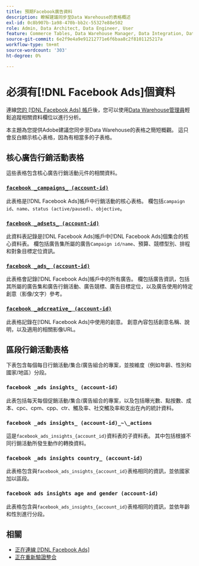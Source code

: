 ```yaml
---
title: 預期Facebook廣告資料
description: 瞭解建議同步至Data Warehouse的表格概述
exl-id: 0c8b907b-1a98-470b-bb2c-55327e88e502
role: Admin, Data Architect, Data Engineer, User
feature: Commerce Tables, Data Warehouse Manager, Data Integration, Data Import/Export
source-git-commit: 6e2f9e4a9e91212771e6f6baa8c2f8101125217a
workflow-type: tm+mt
source-wordcount: '303'
ht-degree: 0%

---
```


# 必須有[!DNL Facebook Ads]個資料

連線[您的 [!DNL Facebook Ads] 帳戶](../integrations/facebook-ads.md)後，您可以使用[Data Warehouse管理員](../../../data-analyst/data-warehouse-mgr/tour-dwm.md)輕鬆追蹤相關資料欄位以進行分析。

本主題為您提供Adobe建議您同步至Data Warehouse的表格之簡短概觀。 這只會反白顯示核心表格，因為有相當多的子表格。

## 核心廣告行銷活動表格

這些表格包含核心廣告行銷活動元件的相關資料。

### [`facebook _campaigns_ (account-id)`](https://developers.facebook.com/docs/marketing-api/reference/ad-campaign-group)

此表格是[!DNL Facebook Ads]帳戶中行銷活動的核心表格。 欄包括`campaign id`、`name`、`status (active/paused)`、`objective`。

### [`facebook _adsets_ (account-id)`](https://developers.facebook.com/docs/marketing-api/reference/ad-campaign)

此資料表記錄是[!DNL Facebook Ads]帳戶中[!DNL Facebook Ads]個集合的核心資料表。 欄包括廣告集所屬的廣告`Campaign id/name`、預算、競標型別、排程和對象目標定位資訊。

### [`facebook _ads_ (account-id)`](https://developers.facebook.com/docs/marketing-api/reference/adgroup)

此表格會記錄[!DNL Facebook Ads]帳戶中的所有廣告。 欄包括廣告資訊，包括其所屬的廣告集和廣告行銷活動、廣告競標、廣告目標定位，以及廣告使用的特定創意（影像/文字）參考。

### [`facebook _adcreative_ (account-id)`](https://developers.facebook.com/docs/marketing-api/reference/ad-creative)

此表格記錄在[!DNL Facebook Ads]中使用的創意。 創意內容包括創意名稱、說明，以及適用的相關影像URL。

## 區段行銷活動表格

下表包含每個每日行銷活動/集合/廣告組合的專案，並按維度（例如年齡、性別和國家/地區）分段。

### `facebook _ads insights_ (account-id)`

此表包括每天每個促銷活動/集合/廣告組合的專案，以及包括曝光數、點按數、成本、cpc、cpm、cpp、ctr、觸及率、社交觸及率和支出在內的統計資料。

### `facebook _ads insights_ (account-id)_~\_actions`

這是`facebook_ads_insights_{account_id}`資料表的子資料表。 其中包括根據不同行銷活動所發生動作的轉換資料。

### `facebook _ads insights country_ (account-id)`

此表格包含與`facebook_ads_insights_{account_id}`表格相同的資訊，並依國家加以區段。

### `facebook ads insights age and gender (account-id)`

此表格包含與`facebook_ads_insights_{account_id}`表格相同的資訊，並依年齡和性別進行分段。

## 相關

* [正在連線 [!DNL Facebook Ads]](../integrations/facebook-ads.md)
* [正在重新驗證整合](https://experienceleague.adobe.com/docs/commerce-knowledge-base/kb/how-to/mbi-reauthenticating-integrations.html)
